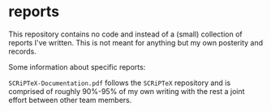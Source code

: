 # reports

This repository contains no code and instead of a (small) collection of reports I've written. This is not meant for anything but my own posterity and records.

Some information about specific reports:

`SCRiPTeX-Documentation.pdf` follows the `SCRiPTeX` repository and is comprised of roughly 90%-95% of my own writing with the rest a joint effort between other team members.
